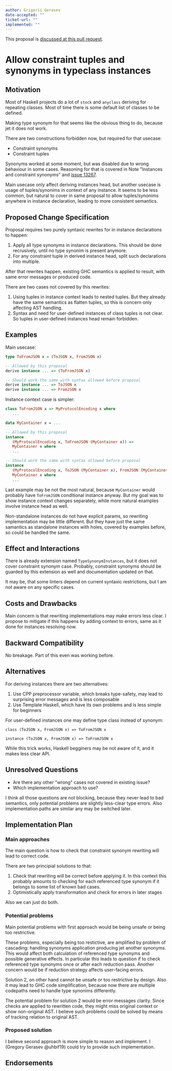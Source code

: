 ```yaml
---
author: Grigorii Gerasev
date-accepted: ""
ticket-url: ""
implemented: ""
---
```


This proposal is [discussed at this pull request](https://github.com/ghc-proposals/ghc-proposals/pull/597).

# Allow constraint tuples and synonyms in typeclass instances

## Motivation

Most of Haskell projects do a lot of `stock` and `anyclass` deriving
for repeating classes. Most of time there is some default list
of classes to be defined.

Making type synonym for that seems like the obvious thing to do,
because jet it does not work.

There are two constructions forbidden now, but required for that usecase:

* Constraint synonyms
* Constraint tuples

Synonyms worked at some moment,
but was disabled due to wrong behaviour in some cases.
Reasoning for that is covered in Note "Instances and constraint synonyms"
and [issue 13267](https://gitlab.haskell.org/ghc/ghc/-/issues/13267).

Main usecase only affect deriving instances head,
but another usecase is usage of tuples/synonims in context of any instance.
It seems to be less common, but natural to cover in same proposal
to allow tuples/synonims anywhere in instance declaration,
leading to more consistent semantics.

## Proposed Change Specification

Proposal requires two purely syntaxic rewrites for in instance declarations
to happen:

1. Apply all type synonyms in instance declarations.
   This should be done recrusively, until no type synonim is present anymore.
2. For any constraint tuple in derived instance head,
   split such declarations into multiple.

After that rewrites happen, existing GHC semantics is applied to result,
with same error messages or produced code.

There are two cases not covered by this rewrites:

1. Using tuples in instance context leads to nested tuples.
   But they already have the same semantics as flatten tuples,
   so this is concern only affecting AST handling.
2. Syntax and need for user-defined instances of class tuples is not clear.
   So tuples in user-defined instances head remain forbidden.

## Examples

Main usecase:

```haskell
type ToFromJSON x = (ToJSON x, FromJSON x)

-- Allowed by this proposal
derive instance ... => (ToFromJSON x)

-- Should work the same with syntax allowed before proposal
derive instance ... => ToJSON x
derive instance ... => FromJSON x
```

Instance context case is simpler:

```haskell
class ToFromJSON x => MyProtocolEncoding x where
   ...

data MyContainer x = ...

-- Allowed by this proposal
instance
   (MyProtocolEncoding x, ToFromJSON (MyContainer x)) =>
   MyContainer x where
   ...

-- Should work the same with syntax allowed before proposal
instance
   (MyProtocolEncoding x, ToJSON (MyContainer x), FromJSON (MyContainer x)) =>
   MyContainer x where
   ...
```

Last example may be not the most natural,
because `MyContainer` would probably have `ToFromJSON` conditional instance
anyway. But my goal was to show instance context changes separately,
while more natural examples involve instance head as well.

Non-standalone instances do not have explicit params,
so rewriting implementation may be little different.
But they have just the same samantics as standalone instances with holes,
covered by examples before, so could be handled the same.

## Effect and Interactions

There is already extension named `TypeSynonymInstances`,
but it does not cover constraint synonym case.
Probably, constraint synonyms should be guarded by this extension as well
and documentation updated on that.

It may be, that some linters depend on current syntaxic restrictions,
but I am not aware on any specific cases.

## Costs and Drawbacks

Main concern is that rewriting implementations may make errors less clear.
I propose to mitigate if this happens by adding context to errors,
same as it done for instances resolving now.

## Backward Compatibility

No breakage. Part of this even was working before.

## Alternatives

For deriving instances there are two alternatives:

1. Use CPP preprocessor variable, which breaks type-safety,
   may lead to surprising error messages and is less composable
2. Use Template Haskell, which have its own problems and is less simple for beginners

For user-defined instances one may define type class instead of synonym:

```haskellb
class (ToJSON x, FromJSON x) => ToFromJSON x

instance (ToJSON x, FromJSON x) => ToFromJSON x
```

While this trick works, Haskell begginers may be not aware of it,
and it makes less clear API.

## Unresolved Questions

* Are there any other "wrong" cases not covered in existing issue?
* Which implementation approach to use?

I think all those questions are not blocking,
because they never lead to bad semantics,
only potential problems are slightly less-clear type errors.
Also implementation paths are similar any may be switched later.

## Implementation Plan

### Main approaches

The main question is how to check that constraint synonym rewriting
will lead to correct code.

There are two principial solutions to that:

1. Check that rewriting will be correct before applying it.
   In this context this probably amounts to checking for each referenced
   type synonym if it belongs to some list of known bad cases.
2. Optimistically apply transformation and check for errors in later stages

Also we can just do both.

### Potential problems

Main potential problems with first approach
would be being unsafe or being too restrictive.

These problems, especially being too restictive,
are amplified by problem of cascading:
handling synonyms application producing jet another synonyms.
This would affect both calculation of referenced type synonyms
and possible generative effects.
In particular this leads to question if to check referenced type synonyms
once or after each reduction pass.
Another concern would be if reduction strategy affects user-facing errors.

Solution 2, on other hand cannot be unsafe or too restrictive by design.
Also it may lead to GHC code simplification,
because now there are multiple codepaths
need to handle type synonims differently.

The potential problem for solution 2 would be error messages clarity.
Since checks are applied to rewritten code,
they might miss original context or show non-original AST.
I believe such problems could be solved by means of
tracking relation to original AST.

### Proposed solution

I believe second approach is more simple to reason and implement.
I (Gregory Gerasev @uhbif19) could try to provide such implementation.

## Endorsements

